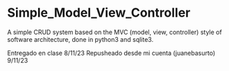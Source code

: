 # Simple_Model_View_Controller

A simple CRUD system based on the MVC (model, view, controller) style of software architecture, done in python3 and sqlite3.


Entregado en clase 8/11/23
Repusheado desde mi cuenta (juanebasurto) 9/11/23

